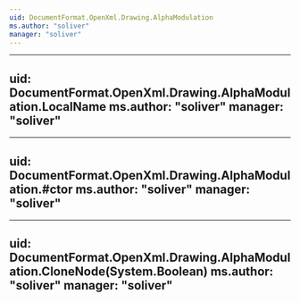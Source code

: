 ```yaml
---
uid: DocumentFormat.OpenXml.Drawing.AlphaModulation
ms.author: "soliver"
manager: "soliver"
---
```


---
uid: DocumentFormat.OpenXml.Drawing.AlphaModulation.LocalName
ms.author: "soliver"
manager: "soliver"
---

---
uid: DocumentFormat.OpenXml.Drawing.AlphaModulation.#ctor
ms.author: "soliver"
manager: "soliver"
---

---
uid: DocumentFormat.OpenXml.Drawing.AlphaModulation.CloneNode(System.Boolean)
ms.author: "soliver"
manager: "soliver"
---
